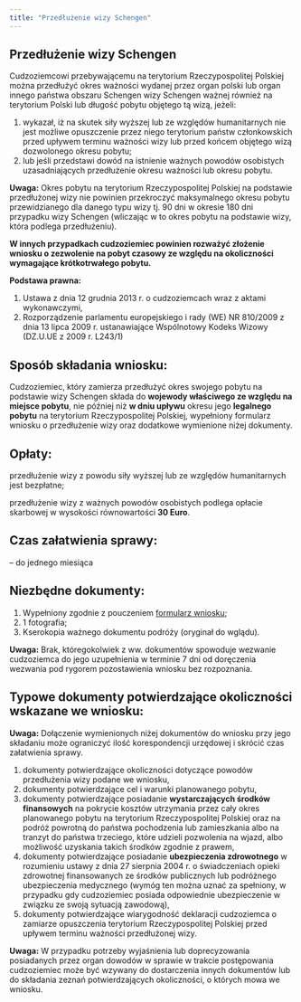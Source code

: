 ```yaml
---
title: "Przedłużenie wizy Schengen"
---
```


## Przedłużenie wizy Schengen

Cudzoziemcowi przebywającemu na terytorium Rzeczypospolitej Polskiej można przedłużyć okres ważności wydanej przez organ polski lub organ innego państwa obszaru Schengen wizy Schengen ważnej również na terytorium Polski lub długość pobytu objętego tą wizą, jeżeli:

1. wykazał, iż na skutek siły wyższej lub ze względów humanitarnych nie jest możliwe opuszczenie przez niego terytorium państw członkowskich przed upływem terminu ważności wizy lub przed końcem objętego wizą dozwolonego okresu pobytu;
2. lub jeśli przedstawi dowód na istnienie ważnych powodów osobistych uzasadniających przedłużenie okresu ważności lub okresu pobytu.

**Uwaga:** Okres pobytu na terytorium Rzeczypospolitej Polskiej na podstawie przedłużonej wizy nie powinien przekroczyć maksymalnego okresu pobytu przewidzianego dla danego typu wizy tj. 90 dni w okresie 180 dni przypadku wizy Schengen (wliczając w to okres pobytu na podstawie wizy, która podlega przedłużeniu).

**W innych przypadkach cudzoziemiec powinien rozważyć złożenie wniosku o zezwolenie na pobyt czasowy ze względu na okoliczności wymagające krótkotrwałego pobytu.**

**Podstawa prawna:**

1. Ustawa z dnia 12 grudnia 2013 r. o cudzoziemcach wraz z aktami wykonawczymi,
2. Rozporządzenie parlamentu europejskiego i rady (WE) NR 810/2009 z dnia 13 lipca 2009 r. ustanawiające Wspólnotowy Kodeks Wizowy (DZ.U.UE z 2009 r. L243/1)

## Sposób składania wniosku:

Cudzoziemiec, który zamierza przedłużyć okres swojego pobytu na podstawie wizy Schengen składa do **wojewody właściwego ze względu na miejsce pobytu**, nie później niż **w dniu upływu** okresu jego **legalnego pobytu** na terytorium Rzeczypospolitej Polskiej, wypełniony formularz wniosku o przedłużenie wizy oraz dodatkowe wymienione niżej dokumenty.

## Opłaty:

przedłużenie wizy z powodu siły wyższej lub ze względów humanitarnych jest bezpłatne;

przedłużenie wizy z ważnych powodów osobistych podlega opłacie skarbowej w wysokości równowartości **30 Euro**.

## Czas załatwienia sprawy:

– do jednego miesiąca

## Niezbędne dokumenty:

1. Wypełniony zgodnie z pouczeniem [formularz wniosku](http://localhost:3000/wnioski);
2. 1 fotografia;
3. Kserokopia ważnego dokumentu podróży (oryginał do wglądu).

**Uwaga:** Brak, któregokolwiek z ww. dokumentów spowoduje wezwanie cudzoziemca do jego uzupełnienia w terminie 7 dni od doręczenia wezwania pod rygorem pozostawienia wniosku bez rozpoznania.

## Typowe dokumenty potwierdzające okoliczności wskazane we wniosku:

**Uwaga:** Dołączenie wymienionych niżej dokumentów do wniosku przy jego składaniu może ograniczyć ilość korespondencji urzędowej i skrócić czas załatwienia sprawy.

1. dokumenty potwierdzające okoliczności dotyczące powodów przedłużenia wizy podane we wniosku,
2. dokumenty potwierdzające cel i warunki planowanego pobytu,
3. dokumenty potwierdzające posiadanie **wystarczających środków finansowych** na pokrycie kosztów utrzymania przez cały okres planowanego pobytu na terytorium Rzeczypospolitej Polskiej oraz na podróż powrotną do państwa pochodzenia lub zamieszkania albo na tranzyt do państwa trzeciego, które udzieli pozwolenia na wjazd, albo możliwość uzyskania takich środków zgodnie z prawem,
4. dokumenty potwierdzające posiadanie **ubezpieczenia zdrowotnego** w rozumieniu ustawy z dnia 27 sierpnia 2004 r. o świadczeniach opieki zdrowotnej finansowanych ze środków publicznych lub podróżnego ubezpieczenia medycznego (wymóg ten można uznać za spełniony, w przypadku gdy cudzoziemiec posiada odpowiednie ubezpieczenie w związku ze swoją sytuacją zawodową),
5. dokumenty potwierdzające wiarygodność deklaracji cudzoziemca o zamiarze opuszczenia terytorium Rzeczypospolitej Polskiej przed upływem terminu ważności przedłużonej wizy.

**Uwaga:** W przypadku potrzeby wyjaśnienia lub doprecyzowania posiadanych przez organ dowodów w sprawie w trakcie postępowania cudzoziemiec może być wzywany do dostarczenia innych dokumentów lub do składania zeznań potwierdzających okoliczności, o których mowa we wniosku.
